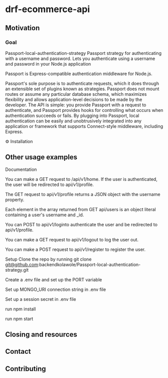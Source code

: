 # drf-ecommerce-api
## Motivation

### Goal
Passport-local-authentication-strategy
Passport strategy for authenticating with a username and password. Lets you authenticate using a username and password in your Node.js application

Passport is Express-compatible authentication middleware for Node.js.

Passport's sole purpose is to authenticate requests, which it does through an extensible set of plugins known as strategies. Passport does not mount routes or assume any particular database schema, which maximizes flexibility and allows application-level decisions to be made by the developer. The API is simple: you provide Passport with a request to authenticate, and Passport provides hooks for controlling what occurs when authentication succeeds or fails.
By plugging into Passport, local authentication can be easily and unobtrusively integrated into any application or framework that supports Connect-style middleware, including Express.


⚙️ Installation

## Other usage examples
Documentation

You can make a GET request to /api/v1/home. If the user is authenticated, the user will be redirected to api/v1/profile.

The GET request to api/v1/profile returns a JSON object with the username property.

Each element in the array returned from GET api/users is an object literal containing a user's username and _id.

You can POST to api/v1/loginto authenticate the user and be redirected to api/v1/profile.

You can make a GET request to api/v1/logout to log the user out.

You can make a POST request to api/v1/register to register the user.

Setup
Clone the repo by running git clone git@github.com:backendkolawole/Passport-local-authentication-strategy.git

Create a .env file and set up the PORT variable 

Set up MONGO_URI connection string in .env file

Set up a session secret in .env file

run npm install

run npm start

## Closing and resources 
## Contact
## Contributing





